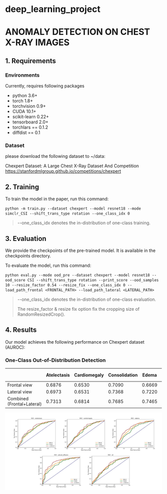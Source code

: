 # deep_learning_project
# ANOMALY DETECTION ON CHEST X-RAY IMAGES

## 1. Requirements
### Environments
Currently, requires following packages
- python 3.6+
- torch 1.8+
- torchvision 0.9+
- CUDA 10.1+
- scikit-learn 0.22+
- tensorboard 2.0+
- torchlars == 0.1.2
- diffdist == 0.1

### Dataset
please download the following dataset to ~/data:

Chexpert Dataset: A Large Chest X-Ray Dataset And Competition
https://stanfordmlgroup.github.io/competitions/chexpert

## 2. Training
 
To train the model in the paper, run this command:

```train
python -m train.py --dataset chexpert --model resnet18 --mode simclr_CSI --shift_trans_type rotation --one_class_idx 0
```

> --one_class_idx denotes the in-distribution of one-class training.

## 3. Evaluation
We provide the checkpoints of the pre-trained model. It is available in the checkpoints directory.

To evaluate the model, run this command:

```eval
python eval.py --mode ood_pre --dataset chexpert --model resnet18 --ood_score CSI --shift_trans_type rotation --print_score --ood_samples 10 --resize_factor 0.54 --resize_fix --one_class_idx 0 --load_path_frontal <FRONTAL_PATH> --load_path_lateral <LATERAL_PATH>
```

> --one_class_idx denotes the in-distribution of one-class evaluation.
>
> The resize_factor & resize fix option fix the cropping size of RandomResizedCrop().

## 4. Results

Our model achieves the following performance on Chexpert dataset (AUROC):

### One-Class Out-of-Distribution Detection

|                               | Atelectasis  |  Cardiomegaly | Consolidation  |  Edema | Pleural Effusion  |  All observations |
| ------------------------------|------------- | --------------|--------------- | -------|------------------ | ------------------|
| Frontal view                  | 0.6876       |      0.6530   | 0.7090         | 0.6669 |    0.7418         |      0.6423       |
| Lateral view                  | 0.6973       |      0.6531   | 0.7368         | 0.7220 |    0.7929         |      0.6648       |
| Combined (Frontal+Lateral)    | 0.7313       |      0.6814   | 0.7685         | 0.7465 |    0.8242         |      0.6830       |


<p align="center">
    <img src=figures/roc_curves.png width="600"> 
</p>
